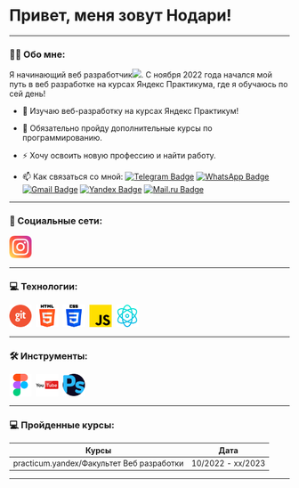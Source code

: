
# Привет, меня зовут Нодари!

---

### :man_technologist: Обо мне:

Я начинающий веб разработчик<img src="https://media.giphy.com/media/WUlplcMpOCEmTGBtBW/giphy.gif" width="30px">. С ноября 2022 года начался мой путь в веб разработке на курсах Яндекс Практикума, где я обучаюсь по сей день!

- :telescope: Изучаю веб-разработку на курсах Яндекс Практикум!

- :seedling: Обязательно пройду дополнительные курсы по программированию.

- :zap: Хочу освоить новую професcию и найти работу.

- :mailbox: Как связаться со мной: [![Telegram Badge](https://img.shields.io/badge/-Telegram-blue?style=flat&logo=Telegram&logoColor=white)](https://t.me/Vephis_Tkaosani) [![WhatsApp Badge](https://img.shields.io/badge/-WhatsApp-gree?style=flat&logo=WhatsApp&logoColor=white)](https://wa.me/+79087940203) [![Gmail Badge](https://img.shields.io/badge/-Gmail-red?style=flat&logo=Gmail&logoColor=white)](mailto:Nakhutsrishvilinodari@gmail.com) [![Yandex Badge](https://img.shields.io/badge/-Yandex-yellow?style=flat&logo=Yandex&logoColor=white)](mailto:Nakhutsrishvili@yandex.ru) [![Mail.ru Badge](https://img.shields.io/badge/-Mail.ru-navy?style=flat&logo=Mail.ru&logoColor=white)](mailto:Sakartvelo_geo@mail.ru)


---

### 🤝 Социальные сети:

  <div id="badges">
    <a href="https://instagram.com/vepxis_tkaosani?igshid=YmMyMTA2M2Y=" target="_blank">
      <img src='./Images/instagram.png' width="40" height="40" alt="Instagram Badge"/>
    </a>
  
  </div>

---

### 💻 Технологии:

<div>
  <img src="./Images/git.png" title="git" alt="git" width="40" height="40"/>&nbsp
  <img src="./Images/html-5.png" title="html5" alt="html5" width="40" height="40"/>&nbsp
  <img src="./Images/css-3.png" title="css" alt="css" width="40" height="40"/>&nbsp
  <img src="./Images/js.png" title="javascript" alt="javascript" width="40" height="40"/>&nbsp
  <img src="./Images/physics.png" title="reactjs" alt="reactjs" width="40" height="40"/>&nbsp
</div>

---

### 🛠 Инструменты:

<div>
   <img src="./Images/figma.png" title="figma" alt="figma" width="40" height="40"/>&nbsp;
  <img src="./Images/youtube.png" title="YouTube" alt="YouTube" width="40" height="40"/>&nbsp;  
  <img src="./Images/photoshop.png" title="photoshop" alt="photoshop" width="40" height="40"/>&nbsp;
 </div>

---

### 💻 Пройденные курсы:

| Курсы                                                           | Дата              |
| ----------------------------------------------------------------| :---------------: |
| practicum.yandex/Факультет Веб разработки                       | 10/2022 - xx/2023 |

---
